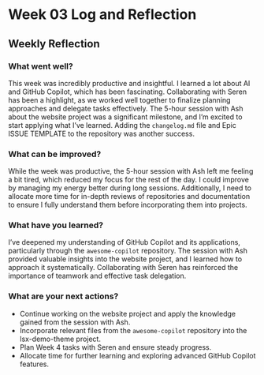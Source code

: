 # Week 03 Log and Reflection

## Weekly Reflection

### What went well?

This week was incredibly productive and insightful. I learned a lot about AI and GitHub Copilot, which has been fascinating. Collaborating with Seren has been a highlight, as we worked well together to finalize planning approaches and delegate tasks effectively. The 5-hour session with Ash about the website project was a significant milestone, and I’m excited to start applying what I’ve learned. Adding the `changelog.md` file and Epic ISSUE TEMPLATE to the repository was another success.

### What can be improved?

While the week was productive, the 5-hour session with Ash left me feeling a bit tired, which reduced my focus for the rest of the day. I could improve by managing my energy better during long sessions. Additionally, I need to allocate more time for in-depth reviews of repositories and documentation to ensure I fully understand them before incorporating them into projects.

### What have you learned?

I’ve deepened my understanding of GitHub Copilot and its applications, particularly through the `awesome-copilot` repository. The session with Ash provided valuable insights into the website project, and I learned how to approach it systematically. Collaborating with Seren has reinforced the importance of teamwork and effective task delegation.

### What are your next actions?

-   Continue working on the website project and apply the knowledge gained from the session with Ash.
-   Incorporate relevant files from the `awesome-copilot` repository into the lsx-demo-theme project.
-   Plan Week 4 tasks with Seren and ensure steady progress.
-   Allocate time for further learning and exploring advanced GitHub Copilot features.
